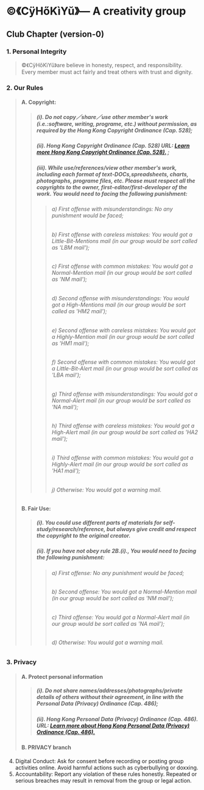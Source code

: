 # ©️《CÿHőKìYŭ》— A creativity group

## Club Chapter (version-0)
### 1. Personal Integrity
> ©️《CÿHőKìYŭ》are believe in honesty, respect, and responsibility. Every member must act fairly and treat others with trust and dignity.
### 2. Our Rules
> #### A. Copyright:
>> ##### (i). Do not copy／share／use other member's work (i.e.:software, writing, programe, etc.) without permission, as required by the Hong Kong Copyright Ordinance (Cap. 528);
>> ##### (ii). Hong Kong Copyright Ordinance (Cap. 528) URL: [Learn more Hong Kong Copyright Ordinance (Cap. 528).](https://www.elegislation.gov.hk/hk/cap528) ;
>> ##### (iii). While use/references/view other member's work, including each format of text-DOCs,spreadsheets, charts, photographs, programe files, etc. Please must respect all the copyrights to the owner, first-editor/first-developer of the work. You would need to facing the following punishment:
>>> ###### a) First offense with misunderstandings: No any punishment would be faced;
>>> ###### b) First offense with careless mistakes: You would got a Little-Bit-Mentions mail (in our group would be sort called as 'LBM mail');
>>> ###### c) First offense with common mistakes: You would got a Normal-Mention mail (in our group would be sort called as 'NM mail');
>>> ###### d) Second offense with misunderstandings: You would got a High-Mentions mail (in our group would be sort called as 'HM2 mail');
>>> ###### e) Second offense with careless mistakes: You would got a Highly-Mention mail (in our group would be sort called as 'HM1 mail');
>>> ###### f) Second offense with common mistakes: You would got a Little-Bit-Alert mail (in our group would be sort called as 'LBA mail');
>>> ###### g) Third offense with misunderstandings: You would got a Normal-Alert mail (in our group would be sort called as 'NA mail');
>>> ###### h) Third offense with careless mistakes: You would got a High-Alert mail (in our group would be sort called as 'HA2 mail');
>>> ###### i) Third offense with common mistakes: You would got a Highly-Alert mail (in our group would be sort called as 'HA1 mail');
>>> ###### j) Otherwise: You would got a warning mail.
> #### B. Fair Use:
>> ##### (i). You could use different parts of materials for self-study/research/reference, but always give credit and respect the copyright to the original creator.
>> ##### (ii). If you have not obey rule 2B.(i)., You would need to facing the following punishment:
>>> ###### a) First offense: No any punishment would be faced;
>>> ###### b) Second offense: You would got a Normal-Mention mail (in our group would be sort called as 'NM mail');
>>> ###### c) Third offense: You would got a Normal-Alert mail (in our group would be sort called as 'NA mail');
>>> ###### d) Otherwise: You would got a warning mail.
### 3. Privacy
> #### A. Protect personal information
>> ##### (i). Do not share names/addresses/photographs/private details of others without their agreement, in line with the Personal Data (Privacy) Ordinance (Cap. 486);
>> ##### (ii). Hong Kong Personal Data (Privacy) Ordinance (Cap. 486). URL: [Learn more about Hong Kong Personal Data (Privacy) Ordinance (Cap. 486).](https://www.elegislation.gov.hk/hk/cap486)
> #### B. PRIVACY branch
4. Digital Conduct: Ask for consent before recording or posting group activities online. Avoid harmful actions such as cyberbullying or doxxing.  
5. Accountability: Report any violation of these rules honestly. Repeated or serious breaches may result in removal from the group or legal action.  
